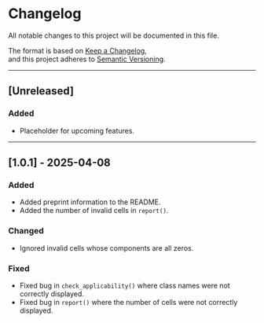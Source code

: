 # Changelog

All notable changes to this project will be documented in this file.

The format is based on [Keep a Changelog](https://keepachangelog.com/en/1.0.0/),  
and this project adheres to [Semantic Versioning](https://semver.org/spec/v2.0.0.html).

---

## [Unreleased]
### Added
- Placeholder for upcoming features.

---

## [1.0.1] - 2025-04-08
### Added
- Added preprint information to the README.
- Added the number of invalid cells in `report()`.

### Changed
- Ignored invalid cells whose components are all zeros.

### Fixed
- Fixed bug in `check_applicability()` where class names were not correctly displayed.
- Fixed bug in `report()` where the number of cells were not correctly displayed.